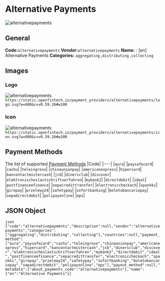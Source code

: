 # Alternative Payments 
![alternativepayments](https://static.openfintech.io/payment_providers/alternativepayments/logo.svg?w=600&c=v0.59.26#w100) 
## General 
**Code:**`alternativepayments` 
**Vendor:**`alternativepayments` 
**Name:** 
:	[en] Alternative Payments 
**Categories:** 
`aggregating` ,`distributing` ,`collecting` 
## Images 
### Logo 
![alternativepayments](https://static.openfintech.io/payment_providers/alternativepayments/logo.svg?w=600&c=v0.59.26#w100) 
``` https://static.openfintech.io/payment_providers/alternativepayments/logo.svg?w=600&c=v0.59.26#w100 ``` 
### Icon 
![alternativepayments](https://static.openfintech.io/payment_providers/alternativepayments/icon.svg?w=600&c=v0.59.26#w100) 
``` https://static.openfintech.io/payment_providers/alternativepayments/icon.svg?w=600&c=v0.59.26#w100 ``` 
## Payment Methods 
The list of supported [Payment Methods](#) 
|Code| 
|:---| 
|`aura`| 
|`paysafecard`| 
|`cashu`| 
|`teleingreso`| 
|`chinaunionpay`| 
|`americanexpress`| 
|`hipercard`| 
|`bancontactmistercash`| 
|`jcb`| 
|`dinersclub`| 
|`discover`| 
|`elektronischeslastschriftverfahren`| 
|`mybank2`| 
|`directdebit`| 
|`ideal`| 
|`postfinanceefinance`| 
|`sepacredittransfer`| 
|`electroniccheckach`| 
|`spankki`| 
|`giropay`| 
|`przelewy24`| 
|`safetypay`| 
|`sofortbanking`| 
|`boletobancariopay`| 
|`sepadirectdebit`| 
|`polipayonline`| 
|`eps`| 
 
## JSON Object 
```json {"code":"alternativepayments","description":null,"vendor":"alternativepayments","categories":["aggregating","distributing","collecting"],"countries":null,"payment_method":["aura","paysafecard","cashu","teleingreso","chinaunionpay","americanexpress","hipercard","bancontactmistercash","jcb","dinersclub","discover","elektronischeslastschriftverfahren","mybank2","directdebit","ideal","postfinanceefinance","sepacredittransfer","electroniccheckach","spankki","giropay","przelewy24","safetypay","sofortbanking","boletobancariopay","sepadirectdebit","polipayonline","eps"],"payout_method":null,"metadata":{"about_payments_code":"alternativepayments"},"name":{"en":"Alternative Payments"}} ``` 
